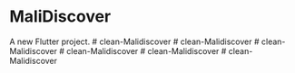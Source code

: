 # MaliDiscover

A new Flutter project.
#   c l e a n - M a l i d i s c o v e r  
 #   c l e a n - M a l i d i s c o v e r  
 #   c l e a n - M a l i d i s c o v e r  
 #   c l e a n - M a l i d i s c o v e r  
 #   c l e a n - M a l i d i s c o v e r  
 #   c l e a n - M a l i d i s c o v e r  
 